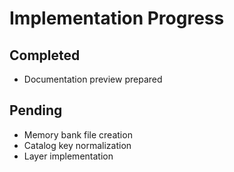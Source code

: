 # Implementation Progress

## Completed
- Documentation preview prepared

## Pending
- Memory bank file creation
- Catalog key normalization
- Layer implementation
